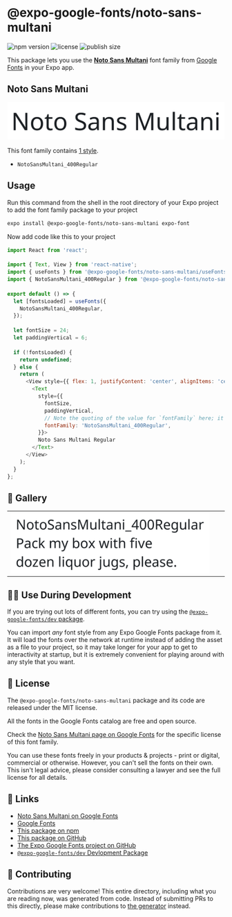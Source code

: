 # @expo-google-fonts/noto-sans-multani

![npm version](https://flat.badgen.net/npm/v/@expo-google-fonts/noto-sans-multani)
![license](https://flat.badgen.net/github/license/expo/google-fonts)
![publish size](https://flat.badgen.net/packagephobia/install/@expo-google-fonts/noto-sans-multani)

This package lets you use the [**Noto Sans Multani**](https://fonts.google.com/specimen/Noto+Sans+Multani) font family from [Google Fonts](https://fonts.google.com/) in your Expo app.

## Noto Sans Multani

![Noto Sans Multani](./font-family.png)

This font family contains [1 style](#-gallery).

- `NotoSansMultani_400Regular`

## Usage

Run this command from the shell in the root directory of your Expo project to add the font family package to your project
```sh
expo install @expo-google-fonts/noto-sans-multani expo-font
```

Now add code like this to your project
```js
import React from 'react';

import { Text, View } from 'react-native';
import { useFonts } from '@expo-google-fonts/noto-sans-multani/useFonts';
import { NotoSansMultani_400Regular } from '@expo-google-fonts/noto-sans-multani/400Regular';

export default () => {
  let [fontsLoaded] = useFonts({
    NotoSansMultani_400Regular,
  });

  let fontSize = 24;
  let paddingVertical = 6;

  if (!fontsLoaded) {
    return undefined;
  } else {
    return (
      <View style={{ flex: 1, justifyContent: 'center', alignItems: 'center' }}>
        <Text
          style={{
            fontSize,
            paddingVertical,
            // Note the quoting of the value for `fontFamily` here; it expects a string!
            fontFamily: 'NotoSansMultani_400Regular',
          }}>
          Noto Sans Multani Regular
        </Text>
      </View>
    );
  }
};

```

## 🔡 Gallery


||||
|-|-|-|
|![NotoSansMultani_400Regular](.//400Regular/NotoSansMultani_400Regular.ttf.png)||||


## 👩‍💻 Use During Development

If you are trying out lots of different fonts, you can try using the [`@expo-google-fonts/dev` package](https://github.com/expo/google-fonts/tree/master/font-packages/dev#readme).

You can import *any* font style from any Expo Google Fonts package from it. It will load the fonts
over the network at runtime instead of adding the asset as a file to your project, so it may take longer
for your app to get to interactivity at startup, but it is extremely convenient
for playing around with any style that you want.

## 📖 License

The `@expo-google-fonts/noto-sans-multani` package and its code are released under the MIT license.

All the fonts in the Google Fonts catalog are free and open source.

Check the [Noto Sans Multani page on Google Fonts](https://fonts.google.com/specimen/Noto+Sans+Multani) for the specific license of this font family.

You can use these fonts freely in your products & projects - print or digital, commercial or otherwise. However, you can't sell the fonts on their own. This isn't legal advice, please consider consulting a lawyer and see the full license for all details.

## 🔗 Links

- [Noto Sans Multani on Google Fonts](https://fonts.google.com/specimen/Noto+Sans+Multani)
- [Google Fonts](https://fonts.google.com/)
- [This package on npm](https://www.npmjs.com/package/@expo-google-fonts/noto-sans-multani)
- [This package on GitHub](https://github.com/expo/google-fonts/tree/master/font-packages/noto-sans-multani)
- [The Expo Google Fonts project on GitHub](https://github.com/expo/google-fonts)
- [`@expo-google-fonts/dev` Devlopment Package](https://github.com/expo/google-fonts/tree/master/font-packages/dev)

## 🤝 Contributing

Contributions are very welcome! This entire directory, including what you are reading now, was generated from code. Instead of submitting PRs to this directly, please make contributions to [the generator](https://github.com/expo/google-fonts/tree/master/packages/generator) instead.

